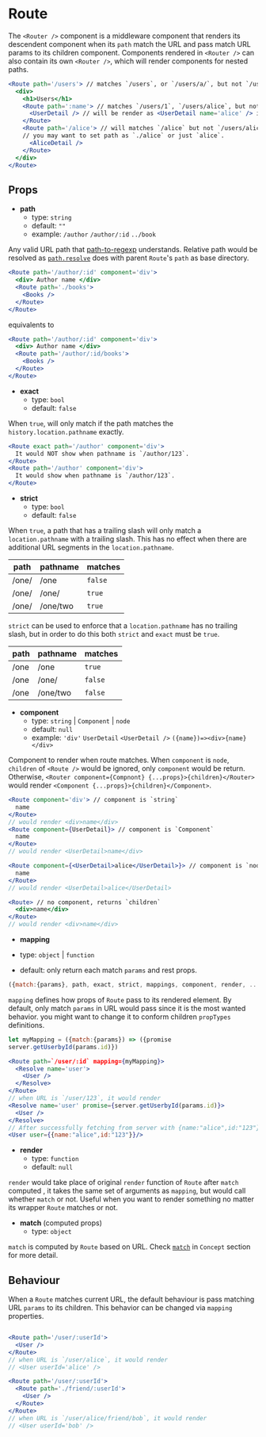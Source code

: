 #                                                                                                                                                                                                                                                                                                                                                                                                                                                                                                                                                                                                                                                                                                                                                                                                                                                                                                                                                                                                                                                                                                                                                                                                                                                                                                                                                                                                                                                                                                                                                                                                                                                                                                                                                                                                                                                                                                                                                                                                                                                                                                                                                                                                                                                                                                                                                                                                                                                                                                                                                                                                                                                                                                                                                                                                                                                                                                                                                                                                                                                                                                                                                                                                                                                                                                                                                                                                                                                                                                                                                                                                                                                                                                                                                                                           Route

The `<Router />` component is a middleware component that renders its descendent component when its `path` match the URL and pass match URL params to its children component. Components rendered in `<Router />` can also contain its own `<Router />`, which will render components for nested paths. 

```jsx
<Route path='/users'> // matches `/users`, or `/users/a/`, but not `/users1`
  <div>
    <h1>Users</h1>
    <Route path=':name'> // matches `/users/1`, `/users/alice`, but not `/users`
      <UserDetail /> // will be render as <UserDetail name='alice' /> if URL is `/user/alice`
    </Route>
    <Route path='/alice'> // will matches `/alice` but not `/users/alice` since prefixed with '/' means that it's an absolute path.
    // you may want to set path as `./alice` or just `alice`.
      <AliceDetail /> 
    </Route>   
  </div>
</Route>
```

## Props

- **path**
  - type: `string`
  - default: `""`
  - example: `/author` `/author/:id` `../book`

Any valid URL path that [path-to-regexp](https://www.npmjs.com/package/path-to-regexp) understands. Relative path would be resolved as [`path.resolve`](https://nodejs.org/dist/latest-v6.x/docs/api/path.html#path_path_resolve_paths) does with parent `Route`'s `path` as base directory.

```jsx
<Route path='/author/:id' component='div'>
  <div> Author name </div>
  <Route path='./books'>
    <Books />
  </Route>
</Route>
```

equivalents to 
```jsx
<Route path='/author/:id' component='div'>
  <div> Author name </div>
  <Route path='/author/:id/books'>
    <Books />
  </Route>
</Route>
```

- **exact**
  - type: `bool`
  - default: `false`

When `true`, will only match if the path matches the `history.location.pathname` exactly.

```jsx
<Route exact path='/author' component='div'>
  It would NOT show when pathname is `/author/123`.
</Route> 
<Route path='/author' component='div'>
  It would show when pathname is `/author/123`.
</Route>
```

- **strict**
  - type: `bool`
  - default: `false`

When `true`, a path that has a trailing slash will only match a `location.pathname` with a trailing slash. This has no effect when there are additional URL segments in the `location.pathname`.

path| pathname | matches
---|---|---
/one/|/one|`false`
/one/|/one/| `true`
/one/|/one/two|`true`

`strict` can be used to enforce that a `location.pathname` has no trailing slash, but in order to do this both `strict` and `exact` must be `true`.

path| pathname | matches
---|---|---
/one|/one|`true`
/one|/one/| `false`
/one|/one/two|`false`



- **component**
  - type: `string` | `Component` | `node`
  - default: `null`
  - example: `'div'` `UserDetail` `<UserDetail />` `({name})=><div>{name}</div>`

Component to render when route matches. When `component` is `node`, `children` of `<Route />` would be ignored, only `component` would be return. Otherwise, `<Router component={Compnont} {...props}>{children}</Router>`  would render `<Component {...props}>{children}</Component>`.

```jsx
<Route component='div'> // component is `string`
  name
</Route> 
// would render <div>name</div>
<Route component={UserDetail}> // component is `Component`
  name
</Route> 
// would render <UserDetail>name</div>

<Route component={<UserDetail>alice</UserDetail>}> // component is `node`
  name
</Route> 
// would render <UserDetail>alice</UserDetail>

<Route> // no component, returns `children`
  <div>name</div>
</Route>
// would render <div>name</div>
```

- **mapping**

 - type: `object` | `function`
 - default: only return each match `params` and rest props.
```js
({match:{params}, path, exact, strict, mappings, component, render, ...props) => ({...params,...props})
```

`mapping` defines how props of `Route` pass to its rendered element. By default, only match `params` in URL would pass since it is the most wanted behavior. you might want to change it to conform children `propTypes` definitions.

```jsx
let myMapping = ({match:{params}) => ({promise
server.getUserbyId(params.id)})

<Route path=`/user/:id` mapping={myMapping}>
  <Resolve name='user'>
    <User />
  </Resolve>
</Route>
// when URL is `/user/123`, it would render
<Resolve name='user' promise={server.getUserbyId(params.id)}>
  <User />
</Resolve>
// After successfully fetching from server with {name:"alice",id:"123"}, it would render
<User user={{name:"alice",id:"123"}}/>

```

- **render**
  - type: `function`
  - default: `null`
  
`render` would take place of original `render` function of `Route` after `match` computed , it takes the same set of arguments as `mapping`, but would call whether `match` or not.
Useful when you want to render something no matter its wrapper `Route` matches or not.

- **match** (computed props)
  - type: `object`
 
`match` is computed by `Route` based on URL. Check [`match`](../Concepts/match.md) in `Concept` section for more detail.


## Behaviour

When a `Route` matches current URL, the default behaviour is pass matching URL `params` to its children. This behavior can be changed via `mapping` properties.

```jsx

<Route path='/user/:userId'>
  <User />
</Route>
// when URL is `/user/alice`, it would render
// <User userId='alice' />

<Route path='/user/:userId'> 
  <Route path='./friend/:userId'>
    <User />
  </Route>
</Route>
// when URL is `/user/alice/friend/bob`, it would render
// <User userId='bob' />
```